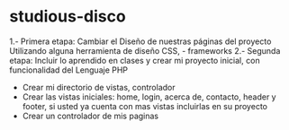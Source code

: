 # studious-disco
1.- Primera etapa: Cambiar el Diseño de nuestras páginas del proyecto Utilizando alguna herramienta de diseño CSS, - frameworks
2.- Segunda etapa: Incluir lo aprendido en clases y crear mi proyecto inicial, con funcionalidad del Lenguaje PHP
- Crear mi directorio de vistas, controlador
- Crear las vistas iniciales: home, login, acerca de, contacto, header y footer, si usted ya cuenta con mas vistas incluirlas en su proyecto
- Crear un controlador de mis paginas
